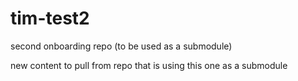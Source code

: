 # tim-test2
second onboarding repo (to be used as a submodule)

new content to pull from repo that is using this one as a submodule

